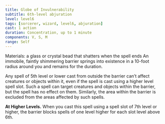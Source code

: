 ```yaml
---
title: Globe of Invulnerability
subtitle: 6th-level abjuration
level: level6
tags: [sorcerer, wizard, level6, abjuration]
cast: 1 action
duration: Concentration, up to 1 minute
components: V, S, M
range: Self
---
```

Materials: a glass or crystal bead that shatters when the spell ends
An immobile, faintly shimmering barrier springs into existence in a 10-foot radius around you and remains for the duration.

Any spell of 5th level or lower cast from outside the barrier can’t affect creatures or objects within it, even if the spell is cast using a higher level spell slot. Such a spell can target creatures and objects within the barrier, but the spell has no effect on them. Similarly, the area within the barrier is excluded from the areas affected by such spells.

**At Higher Levels.** When you cast this spell using a spell slot of 7th level or higher, the barrier blocks spells of one level higher for each slot level above 6th.